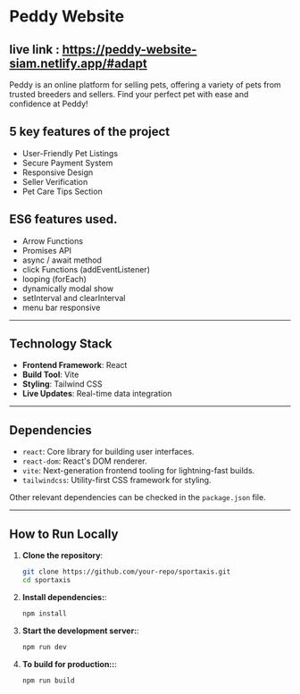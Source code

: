 

# Peddy Website
## live link :   https://peddy-website-siam.netlify.app/#adapt

Peddy is an online platform for selling pets, offering a variety of pets from trusted breeders and sellers. Find your perfect pet with ease and confidence at Peddy!



## 5 key features of the project

- User-Friendly Pet Listings
- Secure Payment System
- Responsive Design
- Seller Verification
- Pet Care Tips Section


## ES6 features used.

- Arrow Functions
- Promises API
- async / await method
- click Functions (addEventListener)
- looping (forEach)
- dynamically modal show
- setInterval and clearInterval
- menu bar responsive

---

## Technology Stack

- **Frontend Framework**: React  
- **Build Tool**: Vite  
- **Styling**: Tailwind CSS  
- **Live Updates**: Real-time data integration  

---

## Dependencies

- `react`: Core library for building user interfaces.  
- `react-dom`: React's DOM renderer.  
- `vite`: Next-generation frontend tooling for lightning-fast builds.  
- `tailwindcss`: Utility-first CSS framework for styling.  

Other relevant dependencies can be checked in the `package.json` file.

---

## How to Run Locally

1. **Clone the repository**:
   ```bash
   git clone https://github.com/your-repo/sportaxis.git
   cd sportaxis
2. **Install dependencies:**:
   ```bash
   npm install
3. **Start the development server:**:
   ```bash
   npm run dev 
2. **To build for production::**:
   ```bash
   npm run build
